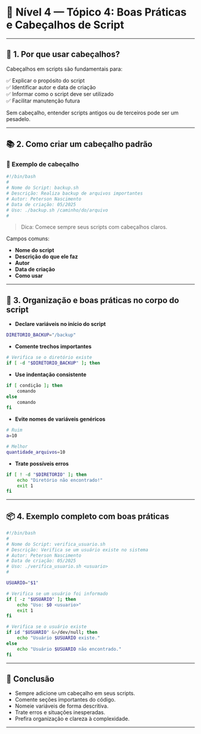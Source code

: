 
# 🔵 Nível 4 — Tópico 4: Boas Práticas e Cabeçalhos de Script

---

## 📖 1. Por que usar cabeçalhos?

Cabeçalhos em scripts são fundamentais para:

✅ Explicar o propósito do script  
✅ Identificar autor e data de criação  
✅ Informar como o script deve ser utilizado  
✅ Facilitar manutenção futura

Sem cabeçalho, entender scripts antigos ou de terceiros pode ser um pesadelo.

---

## 📚 2. Como criar um cabeçalho padrão

### 📌 Exemplo de cabeçalho

```bash
#!/bin/bash
#
# Nome do Script: backup.sh
# Descrição: Realiza backup de arquivos importantes
# Autor: Peterson Nascimento
# Data de criação: 05/2025
# Uso: ./backup.sh /caminho/do/arquivo
#
```

> Dica: Comece sempre seus scripts com cabeçalhos claros.

Campos comuns:

- **Nome do script**
- **Descrição do que ele faz**
- **Autor**
- **Data de criação**
- **Como usar**

---

## 🧠 3. Organização e boas práticas no corpo do script

- **Declare variáveis no início do script**

```bash
DIRETORIO_BACKUP="/backup"
```

- **Comente trechos importantes**

```bash
# Verifica se o diretório existe
if [ -d "$DIRETORIO_BACKUP" ]; then
```

- **Use indentação consistente**

```bash
if [ condição ]; then
    comando
else
    comando
fi
```

- **Evite nomes de variáveis genéricos**

```bash
# Ruim
a=10

# Melhor
quantidade_arquivos=10
```

- **Trate possíveis erros**

```bash
if [ ! -d "$DIRETORIO" ]; then
    echo "Diretório não encontrado!"
    exit 1
fi
```

---

## 📦 4. Exemplo completo com boas práticas

```bash
#!/bin/bash
#
# Nome do Script: verifica_usuario.sh
# Descrição: Verifica se um usuário existe no sistema
# Autor: Peterson Nascimento
# Data de criação: 05/2025
# Uso: ./verifica_usuario.sh <usuario>
#

USUARIO="$1"

# Verifica se um usuário foi informado
if [ -z "$USUARIO" ]; then
    echo "Uso: $0 <usuario>"
    exit 1
fi

# Verifica se o usuário existe
if id "$USUARIO" &>/dev/null; then
    echo "Usuário $USUARIO existe."
else
    echo "Usuário $USUARIO não encontrado."
fi
```

---

## 🎯 Conclusão

- Sempre adicione um cabeçalho em seus scripts.
- Comente seções importantes do código.
- Nomeie variáveis de forma descritiva.
- Trate erros e situações inesperadas.
- Prefira organização e clareza à complexidade.

---
